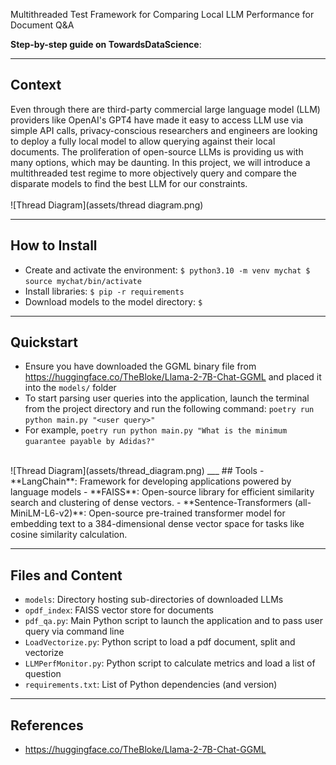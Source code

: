 Multithreaded Test Framework for Comparing Local LLM Performance for Document Q&A

**Step-by-step guide on TowardsDataScience**: 
___
## Context
Even through there are third-party commercial large language model (LLM) providers like OpenAI's GPT4 have made it easy to access LLM use via simple API calls, privacy-conscious researchers and engineers are looking to deploy a fully local model to allow querying against their local documents. The proliferation of open-source LLMs is providing us with many options, which may be daunting.
In this project, we will introduce  a multithreaded test regime to more objectively query and compare the disparate models to find the best LLM for our constraints.
<br><br>
![Thread Diagram](assets/thread diagram.png)
___
## How to Install
- Create and activate the environment:
`$ python3.10 -m venv mychat
$ source mychat/bin/activate`
- Install libraries:
`$ pip -r requirements`
- Download models to the model directory:
`$` 
___
## Quickstart
- Ensure you have downloaded the GGML binary file from https://huggingface.co/TheBloke/Llama-2-7B-Chat-GGML and placed it into the `models/` folder
- To start parsing user queries into the application, launch the terminal from the project directory and run the following command:
`poetry run python main.py "<user query>"`
- For example, `poetry run python main.py "What is the minimum guarantee payable by Adidas?"`
<br/>
![Thread Diagram](assets/thread_diagram.png)
___
## Tools
- **LangChain**: Framework for developing applications powered by language models
- **FAISS**: Open-source library for efficient similarity search and clustering of dense vectors.
- **Sentence-Transformers (all-MiniLM-L6-v2)**: Open-source pre-trained transformer model for embedding text to a 384-dimensional dense vector space for tasks like cosine similarity calculation.

___
## Files and Content
- `models`: Directory hosting sub-directories of downloaded LLMs
- `opdf_index`: FAISS vector store for documents
- `pdf_qa.py`: Main Python script to launch the application and to pass user query via command line
- `LoadVectorize.py`: Python script to load a pdf document, split and vectorize
- `LLMPerfMonitor.py`: Python script to calculate metrics and load a list of question
- `requirements.txt`: List of Python dependencies (and version)
___

## References
- https://huggingface.co/TheBloke/Llama-2-7B-Chat-GGML
